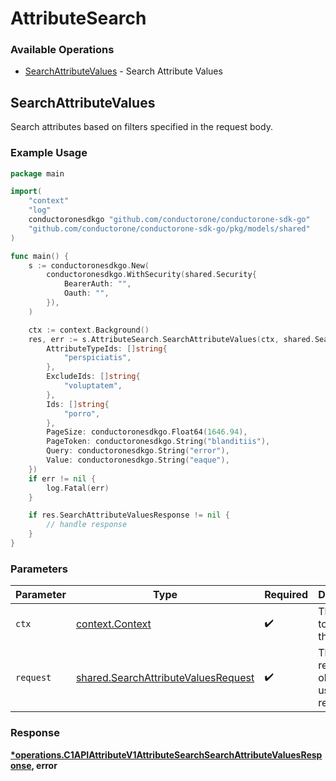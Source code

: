 # AttributeSearch

### Available Operations

* [SearchAttributeValues](#searchattributevalues) - Search Attribute Values

## SearchAttributeValues

Search attributes based on filters specified in the request body.

### Example Usage

```go
package main

import(
	"context"
	"log"
	conductoronesdkgo "github.com/conductorone/conductorone-sdk-go"
	"github.com/conductorone/conductorone-sdk-go/pkg/models/shared"
)

func main() {
    s := conductoronesdkgo.New(
        conductoronesdkgo.WithSecurity(shared.Security{
            BearerAuth: "",
            Oauth: "",
        }),
    )

    ctx := context.Background()
    res, err := s.AttributeSearch.SearchAttributeValues(ctx, shared.SearchAttributeValuesRequest{
        AttributeTypeIds: []string{
            "perspiciatis",
        },
        ExcludeIds: []string{
            "voluptatem",
        },
        Ids: []string{
            "porro",
        },
        PageSize: conductoronesdkgo.Float64(1646.94),
        PageToken: conductoronesdkgo.String("blanditiis"),
        Query: conductoronesdkgo.String("error"),
        Value: conductoronesdkgo.String("eaque"),
    })
    if err != nil {
        log.Fatal(err)
    }

    if res.SearchAttributeValuesResponse != nil {
        // handle response
    }
}
```

### Parameters

| Parameter                                                                                  | Type                                                                                       | Required                                                                                   | Description                                                                                |
| ------------------------------------------------------------------------------------------ | ------------------------------------------------------------------------------------------ | ------------------------------------------------------------------------------------------ | ------------------------------------------------------------------------------------------ |
| `ctx`                                                                                      | [context.Context](https://pkg.go.dev/context#Context)                                      | :heavy_check_mark:                                                                         | The context to use for the request.                                                        |
| `request`                                                                                  | [shared.SearchAttributeValuesRequest](../../models/shared/searchattributevaluesrequest.md) | :heavy_check_mark:                                                                         | The request object to use for the request.                                                 |


### Response

**[*operations.C1APIAttributeV1AttributeSearchSearchAttributeValuesResponse](../../models/operations/c1apiattributev1attributesearchsearchattributevaluesresponse.md), error**

